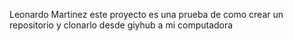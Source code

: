 Leonardo Martinez
este proyecto es una prueba de como crear un repositorio y clonarlo desde giyhub a mi computadora